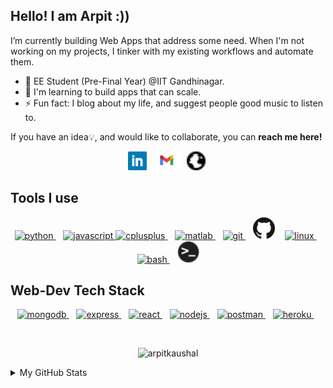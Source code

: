 ## Hello! I am Arpit :))

I’m currently building Web Apps that address some need. 
When I'm not working on my projects, I tinker with my existing workflows and automate them. 


- 📖 EE Student (Pre-Final Year) @IIT Gandhinagar. 
- 🌱 I'm learning to build apps that can scale. 
- ⚡ Fun fact: I blog about my life, and suggest people good music to listen to.

If you have an idea💡, and would like to collaborate, you can **reach me here!** 

<p align='center'>
<a href="https://www.linkedin.com/in/arpitkaushal/"><img height="30" src="icons/linkedin.png"></a>&nbsp;&nbsp;
<a href="mailto:kaushal.arpit@gmail.com"><img height="30" src="icons/gmail.png"></a>&nbsp;&nbsp;
<a href="https://arpitkaushal.codes/"><img alt="Website" height="30" src="https://raw.githubusercontent.com/iconic/open-iconic/master/svg/globe.svg" /></a>&nbsp;
</p>

## Tools I use
<p align="center"> 
<a href="https://www.python.org" target="_blank"> <img src="https://devicons.github.io/devicon/devicon.git/icons/python/python-original.svg" alt="python" width="35" height="35"/> </a> &nbsp;&nbsp;
<a href="https://developer.mozilla.org/en-US/docs/Web/JavaScript" target="_blank"> <img src="https://devicons.github.io/devicon/devicon.git/icons/javascript/javascript-original.svg" alt="javascript" width="3 &nbsp;&nbsp;5" height="35"/> </a>
<a href="https://www.w3schools.com/cpp/" target="_blank"> <img src="https://devicons.github.io/devicon/devicon.git/icons/cplusplus/cplusplus-original.svg" alt="cplusplus" width="35" height="35"/> </a> &nbsp;&nbsp;
<a href="https://www.mathworks.com/" target="_blank"> <img src="https://raw.githubusercontent.com/simple-icons/simple-icons/master/icons/mathworks.svg" alt="matlab" width="35" height="35"/> </a> &nbsp;&nbsp;
<a href="https://git-scm.com/" target="_blank"> <img src="https://www.vectorlogo.zone/logos/git-scm/git-scm-icon.svg" alt="git" width="35" height="35"/> </a> &nbsp;&nbsp;
<a href="https://github.com/" target="_blank"> <img src="https://raw.githubusercontent.com/github/explore/78df643247d429f6cc873026c0622819ad797942/topics/github/github.png" alt="GitHub" width="35" height="35 nbsp&;"/></a> &nbsp;&nbsp;
<a href="https://www.linux.org/" target="_blank"> <img src="https://devicons.github.io/devicon/devicon.git/icons/linux/linux-original.svg" alt="linux" width="35" height="35"/> </a> &nbsp;&nbsp;
<a href="https://www.gnu.org/software/bash/" target="_blank"> <img src="https://www.vectorlogo.zone/logos/gnu_bash/gnu_bash-icon.svg" alt="bash" width="35" height="35"/> </a> &nbsp;&nbsp;
<img  alt="Terminal" width="35" height="35" src="icons/terminal.png" />
</p>

## Web-Dev Tech Stack
<p align="center">
<a href="https://www.mongodb.com/" target="_blank"> <img src="https://devicons.github.io/devicon/devicon.git/icons/mongodb/mongodb-original-wordmark.svg" alt="mongodb" width="35" height="35"/> </a> &nbsp;&nbsp;
<a href="https://expressjs.com" target="_blank"> <img src="https://devicons.github.io/devicon/devicon.git/icons/express/express-original-wordmark.svg" alt="express" width="35" height="35"/> </a> &nbsp;&nbsp;
<a href="https://reactjs.org/" target="_blank"> <img src="https://devicons.github.io/devicon/devicon.git/icons/react/react-original-wordmark.svg" alt="react" width="35" height="35"/> </a> &nbsp;&nbsp;
<a href="https://nodejs.org" target="_blank"> <img src="https://devicons.github.io/devicon/devicon.git/icons/nodejs/nodejs-original-wordmark.svg" alt="nodejs" width="35" height="35"/> </a> &nbsp;&nbsp;
<a href="https://postman.com" target="_blank"> <img src="https://www.vectorlogo.zone/logos/getpostman/getpostman-icon.svg" alt="postman" width="35" height="35"/> </a> &nbsp;&nbsp;
<a href="https://heroku.com" target="_blank"> <img src="https://www.vectorlogo.zone/logos/heroku/heroku-icon.svg" alt="heroku" width="35" height="35"/> </a> &nbsp;&nbsp;
</p>

<br />

<!-- Profile Views -->
<p align="center">
<img src="https://komarev.com/ghpvc/?username=arpitkaushal&label=Profile%20views&color=0e75b6&style=flat" alt="arpitkaushal" /> 
</p>

<!-- APIs that show real time stastics  -->

<details>
<summary>My GitHub Stats</summary>
<br>

<p align="center">
<!-- ReadMe Stats -->
<img align="center" src="https://github-readme-stats.vercel.app/api?username=arpitkaushal&show_icons=true&locale=en&theme=nord" alt="arpitkaushal" height="180" />
<!--  Languages used -->
<img align="center" src="https://github-readme-stats.vercel.app/api/top-langs?username=arpitkaushal&show_icons=true&locale=en&layout=compact&theme=nord" alt="arpitkaushal" height="180" />
</p>

<!--This doesn't seem uch useful -->
<!-- Hits on readme.md  --> 
<!-- <p align="center">  -->
<!-- Visits on the readme repo -->
  <!-- <img src="http://hits.dwyl.com/arpitkaushal/arpitkaushal.svg"> -->
<!-- </p>  -->

<!-- Badges -->
<!-- <p align="left"> <a href="https://github.com/ryo-ma/github-profile-trophy"><img src="https://github-profile-trophy.vercel.app/?username=arpitkaushal" alt="arpitkaushal" /></a> </p> -->
<!-- Streak and stats  -->
<!-- <p><img align="center" src="https://github-readme-streak-stats.herokuapp.com/?user=arpitkaushal&" alt="arpitkaushal" /></p> -->


</details>
<!-- API Statistics' Section Ends -->


[website]: https://arpitkaushal.codes/
[linkedin]: https://www.linkedin.com/in/arpitkaushal/
[instagram]: https://www.instagram.com/kaushal.arpit/

<!-- Discarded -->
<!-- 
<p align="center">
<a href="https://www.linkedin.com/in/arpitkaushal/"><img align="center" alt="LinkedIn" width="30px" src="https://cdn.jsdelivr.net/npm/simple-icons@v3/icons/linkedin.svg" /></a>&nbsp;
<a href="https://www.instagram.com/kaushal.arpit/"><img align="center" alt="Instagram" width="30px" src="https://cdn.jsdelivr.net/npm/simple-icons@v3/icons/instagram.svg" /></a>
</p> -->